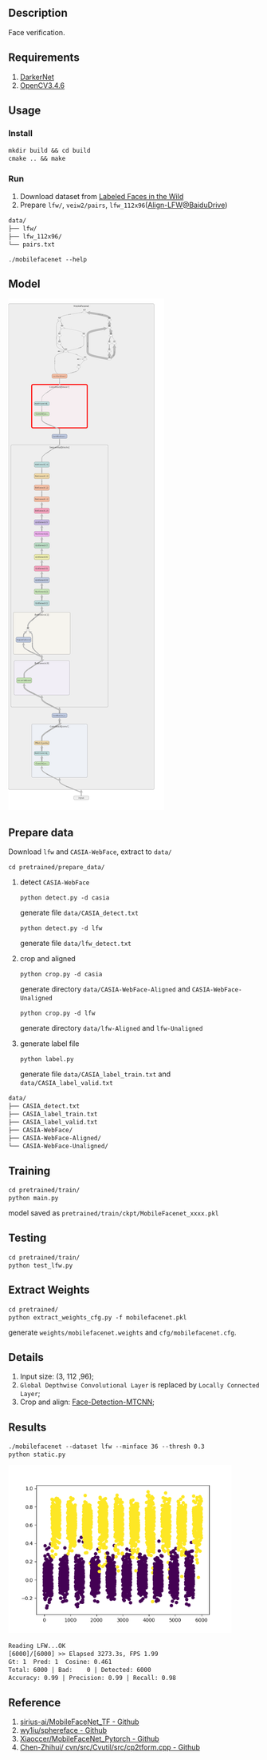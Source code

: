 ## Description
Face verification.

## Requirements
1. [DarkerNet](https://github.com/isLouisHsu/DarkerNet)
2. [OpenCV3.4.6](https://github.com/opencv/opencv)

## Usage
### Install
``` shell
mkdir build && cd build
cmake .. && make
```
### Run
1. Download dataset from [Labeled Faces in the Wild](http://vis-www.cs.umass.edu/lfw/)
2. Prepare `lfw/`, `veiw2/pairs`, `lfw_112x96`([Align-LFW@BaiduDrive](https://pan.baidu.com/s/1r6BQxzlFza8FM8Z8C_OCBg))

```
data/
├── lfw/
├── lfw_112x96/
└── pairs.txt
```

``` shell
./mobilefacenet --help
```

## Model
![graph](/images/graph_run=.png)

## Prepare data
Download `lfw` and `CASIA-WebFace`, extract to `data/`

``` shell
cd pretrained/prepare_data/
```

1. detect `CASIA-WebFace`
    ``` shell
    python detect.py -d casia
    ```
    generate file `data/CASIA_detect.txt`

    ``` shell
    python detect.py -d lfw
    ```
    generate file `data/lfw_detect.txt`

2. crop and aligned
    ``` shell
    python crop.py -d casia
    ```
    generate directory `data/CASIA-WebFace-Aligned` and `CASIA-WebFace-Unaligned`

    ``` shell
    python crop.py -d lfw
    ```
    generate directory `data/lfw-Aligned` and `lfw-Unaligned`

3. generate label file
    ``` shell
    python label.py
    ```
    generate file `data/CASIA_label_train.txt` and `data/CASIA_label_valid.txt`


```
data/
├── CASIA_detect.txt
├── CASIA_label_train.txt
├── CASIA_label_valid.txt
├── CASIA-WebFace/
├── CASIA-WebFace-Aligned/
└── CASIA-WebFace-Unaligned/
```

## Training
``` shell
cd pretrained/train/
python main.py
```
model saved as `pretrained/train/ckpt/MobileFacenet_xxxx.pkl`

## Testing
``` shell
cd pretrained/train/
python test_lfw.py
```

## Extract Weights
``` shell
cd pretrained/
python extract_weights_cfg.py -f mobilefacenet.pkl
```
generate `weights/mobilefacenet.weights` and `cfg/mobilefacenet.cfg`.

## Details
1. Input size: (3, 112 ,96);
2. `Global Depthwise Convolutional Layer` is replaced by `Locally Connected Layer`;
3. Crop and align: [Face-Detection-MTCNN](https://louishsu.xyz/2019/05/05/Face-Detection-MTCNN/);

## Results

``` shell
./mobilefacenet --dataset lfw --minface 36 --thresh 0.3
python static.py
```

![statistic_lfw](/images/statistic_lfw.png)
``` shell
Reading LFW...OK
[6000]/[6000] >> Elapsed 3273.3s, FPS 1.99
Gt: 1  Pred: 1  Cosine: 0.461
Total: 6000 | Bad:    0 | Detected: 6000
Accuracy: 0.99 | Precision: 0.99 | Recall: 0.98
```


## Reference
1. [sirius-ai/MobileFaceNet_TF - Github](https://github.com/sirius-ai/MobileFaceNet_TF)
2. [wy1iu/sphereface - Github](https://github.com/wy1iu/sphereface)
3. [Xiaoccer/MobileFaceNet_Pytorch - Github](https://github.com/Xiaoccer/MobileFaceNet_Pytorch)
4. [Chen-Zhihui/ cvn/src/Cvutil/src/cp2tform.cpp - Github](https://github.com/Chen-Zhihui/cvn/blob/093672ed4a890ce6bd240c51a068bca8a3597bde/src/Cvutil/src/cp2tform.cpp)